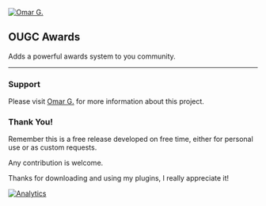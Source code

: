 [![Omar G.](http://omarg.me/cache/images/logo.png "Omar G. MyBB Page")](http://omarg.me/page?mybb "Omar G. MyBB Page")

## OUGC Awards
Adds a powerful awards system to you community.

***

### Support
Please visit [Omar G.](https://omarg.me/thread?general/plugins/ougc-awards "Visit Omar.G") for more information about this project.

### Thank You!
Remember this is a free release developed on free time, either for personal use or as custom requests.

Any contribution is welcome.

Thanks for downloading and using my plugins, I really appreciate it!

[![Analytics](https://ga-beacon.appspot.com/UA-133144685-1/OUGC-Awards/?flat&useReferer)](https://github.com/igrigorik/ga-beacon)